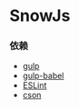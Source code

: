 # SnowJs

### 依赖
* [gulp](https://www.npmjs.com/package/gulp)
* [gulp-babel](https://github.com/babel/gulp-babel)
* [ESLint](http://eslint.org/)
* [cson](https://www.npmjs.com/package/cson)